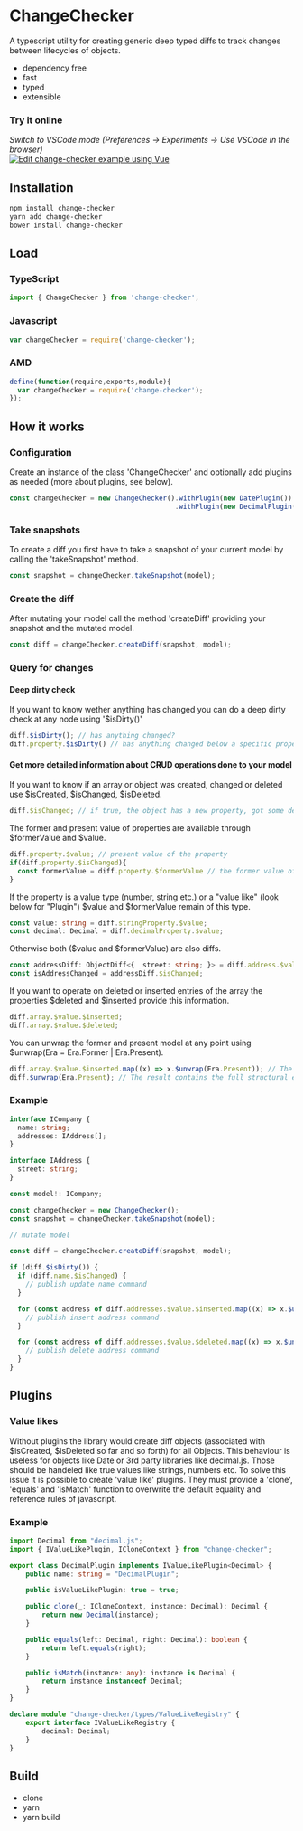 # ChangeChecker
A typescript utility for creating generic deep typed diffs to track changes between lifecycles of objects.
- dependency free
- fast
- typed
- extensible

### Try it online  
   _Switch to VSCode mode (Preferences -> Experiments -> Use VSCode in the browser)_   
[![Edit change-checker example using Vue](https://codesandbox.io/static/img/play-codesandbox.svg)](https://codesandbox.io/s/7yrw0ljpzq)

## Installation 
```sh
npm install change-checker
yarn add change-checker
bower install change-checker
```
## Load

### TypeScript
```typescript
import { ChangeChecker } from 'change-checker';
```

### Javascript
```javascript
var changeChecker = require('change-checker');
```

### AMD
```javascript
define(function(require,exports,module){
  var changeChecker = require('change-checker');
});
```

## How it works
### Configuration
Create an instance of the class 'ChangeChecker' and optionally add plugins as needed (more about plugins, see below).
```ts
const changeChecker = new ChangeChecker().withPlugin(new DatePlugin())
                                         .withPlugin(new DecimalPlugin());
```
### Take snapshots
To create a diff you first have to take a snapshot of your current model by calling the 'takeSnapshot' method.
```ts
const snapshot = changeChecker.takeSnapshot(model);
```
### Create the diff
After mutating your model call the method 'createDiff' providing your snapshot and the mutated model.
```ts
const diff = changeChecker.createDiff(snapshot, model);
```
### Query for changes
#### Deep dirty check
If you want to know wether anything has changed you can do a deep dirty check at any node using '$isDirty()'
```ts
diff.$isDirty(); // has anything changed?
diff.property.$isDirty() // has anything changed below a specific property?
```
#### Get more detailed information about C~~R~~UD operations done to your model
If you want to know if an array or object was created, changed or deleted use $isCreated, $isChanged, $isDeleted.
```ts
diff.$isChanged; // if true, the object has a new property, got some deleted or any value or reference to another object has changed
```
The former and present value of properties are available through $formerValue and $value.
```ts
diff.property.$value; // present value of the property
if(diff.property.$isChanged){
  const formerValue = diff.property.$formerValue // the former value of the properyt (if changed)
}
```
If the property is a value type (number, string etc.) or a "value like" (look below for "Plugin") $value and $formerValue remain of this type.
```ts
const value: string = diff.stringProperty.$value;
const decimal: Decimal = diff.decimalProperty.$value;
```
Otherwise both ($value and $formerValue) are also diffs.
```ts
const addressDiff: ObjectDiff<{  street: string; }> = diff.address.$value; // model: {  street: string; }
const isAddressChanged = addressDiff.$isChanged;
```


If you want to operate on deleted or inserted entries of the array the properties $deleted and $inserted provide this information.
```ts
diff.array.$value.$inserted;
diff.array.$value.$deleted;
```
You can unwrap the former and present model at any point using $unwrap(Era = Era.Former | Era.Present).
```ts
diff.array.$value.$inserted.map((x) => x.$unwrap(Era.Present)); // The result contains structural equal objects of all inserted entries 
diff.$unwrap(Era.Present); // The result contains the full structural equal model
```

### Example
```ts
interface ICompany {
  name: string;
  addresses: IAddress[];
}

interface IAddress {
  street: string;
}

const model!: ICompany;

const changeChecker = new ChangeChecker();
const snapshot = changeChecker.takeSnapshot(model);

// mutate model

const diff = changeChecker.createDiff(snapshot, model);

if (diff.$isDirty()) {
  if (diff.name.$isChanged) {
    // publish update name command
  }

  for (const address of diff.addresses.$value.$inserted.map((x) => x.$unwrap(Era.Present))) {
    // publish insert address command
  }

  for (const address of diff.addresses.$value.$deleted.map((x) => x.$unwrap(Era.Present))) {
    // publish delete address command
  }
}
```


## Plugins
### Value likes
Without plugins the library would create diff objects (associated with $isCreated, $isDeleted so far and so forth) for all Objects. 
This behaviour is useless for objects like Date or 3rd party libraries like decimal.js.
Those should be handeled like true values like strings, numbers etc.
To solve this issue it is possible to create 'value like' plugins. They must provide a 'clone', 'equals' and 'isMatch' function to overwrite the default equality and reference rules of javascript.

### Example
```ts
import Decimal from "decimal.js";
import { IValueLikePlugin, ICloneContext } from "change-checker";

export class DecimalPlugin implements IValueLikePlugin<Decimal> {
    public name: string = "DecimalPlugin";

    public isValueLikePlugin: true = true;

    public clone(_: ICloneContext, instance: Decimal): Decimal {
        return new Decimal(instance);
    }

    public equals(left: Decimal, right: Decimal): boolean {
        return left.equals(right);
    }

    public isMatch(instance: any): instance is Decimal {
        return instance instanceof Decimal;
    }
}

declare module "change-checker/types/ValueLikeRegistry" {
    export interface IValueLikeRegistry {
        decimal: Decimal;
    }
}

```

## Build
- clone
- yarn
- yarn build
